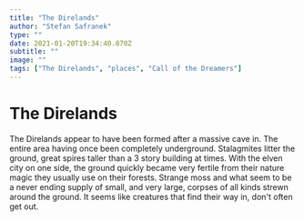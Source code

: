 ```yaml
---
title: "The Direlands"
author: "Stefan Safranek"
type: ""
date: 2021-01-20T19:34:40.870Z
subtitle: ""
image: ""
tags: ["The Direlands", "places", "Call of the Dreamers"]
---
```


# The Direlands

The Direlands appear to have been formed after a massive cave in. The entire area having once been completely underground.
Stalagmites litter the ground, great spires taller than a 3 story building at times. With the elven city on one side, the ground quickly became very fertile from their nature magic they usually use on their forests.
Strange moss and what seem to be a never ending supply of small, and very large, corpses of all kinds strewn around the ground. It seems like creatures that find their way in, don't often get out.
